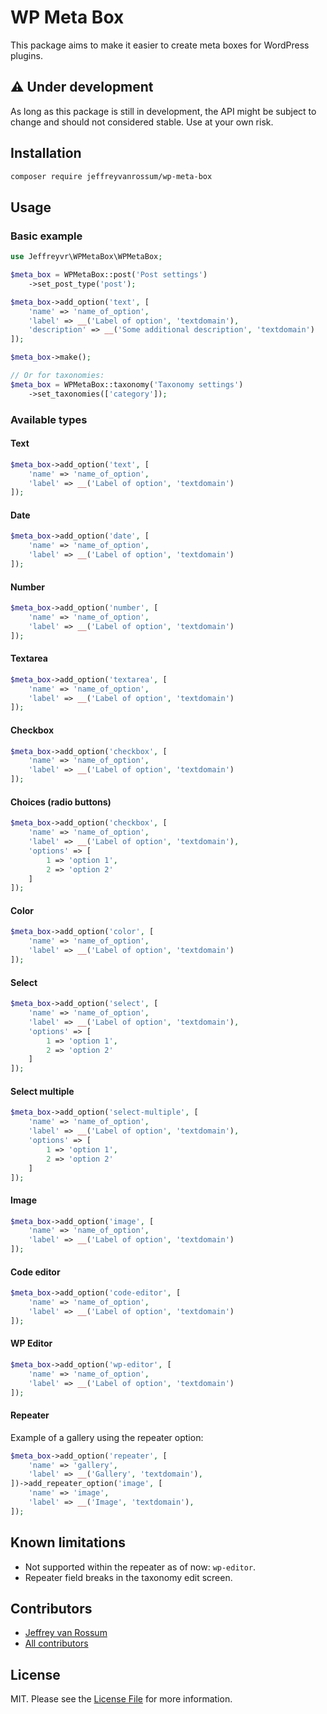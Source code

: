 # WP Meta Box

This package aims to make it easier to create meta boxes for WordPress plugins.

## ⚠️ Under development

As long as this package is still in development, the API might be subject to change and should not considered stable. Use at your own risk.

## Installation

```bash
composer require jeffreyvanrossum/wp-meta-box
```

## Usage

### Basic example

```php
use Jeffreyvr\WPMetaBox\WPMetaBox;

$meta_box = WPMetaBox::post('Post settings')
    ->set_post_type('post');

$meta_box->add_option('text', [
    'name' => 'name_of_option',
    'label' => __('Label of option', 'textdomain'),
    'description' => __('Some additional description', 'textdomain')
]);

$meta_box->make();

// Or for taxonomies:
$meta_box = WPMetaBox::taxonomy('Taxonomy settings')
    ->set_taxonomies(['category']);
```

### Available types

#### Text

```php
$meta_box->add_option('text', [
    'name' => 'name_of_option',
    'label' => __('Label of option', 'textdomain')
]);
```

#### Date

```php
$meta_box->add_option('date', [
    'name' => 'name_of_option',
    'label' => __('Label of option', 'textdomain')
]);
```

#### Number

```php
$meta_box->add_option('number', [
    'name' => 'name_of_option',
    'label' => __('Label of option', 'textdomain')
]);
```

#### Textarea

```php
$meta_box->add_option('textarea', [
    'name' => 'name_of_option',
    'label' => __('Label of option', 'textdomain')
]);
```

#### Checkbox

```php
$meta_box->add_option('checkbox', [
    'name' => 'name_of_option',
    'label' => __('Label of option', 'textdomain')
]);
```

#### Choices (radio buttons)

```php
$meta_box->add_option('checkbox', [
    'name' => 'name_of_option',
    'label' => __('Label of option', 'textdomain'),
    'options' => [
        1 => 'option 1',
        2 => 'option 2'
    ]
]);
```

#### Color

```php
$meta_box->add_option('color', [
    'name' => 'name_of_option',
    'label' => __('Label of option', 'textdomain')
]);
```

#### Select

```php
$meta_box->add_option('select', [
    'name' => 'name_of_option',
    'label' => __('Label of option', 'textdomain'),
    'options' => [
        1 => 'option 1',
        2 => 'option 2'
    ]
]);
```

#### Select multiple

```php
$meta_box->add_option('select-multiple', [
    'name' => 'name_of_option',
    'label' => __('Label of option', 'textdomain'),
    'options' => [
        1 => 'option 1',
        2 => 'option 2'
    ]
]);
```

#### Image

```php
$meta_box->add_option('image', [
    'name' => 'name_of_option',
    'label' => __('Label of option', 'textdomain')
]);
```

#### Code editor

```php
$meta_box->add_option('code-editor', [
    'name' => 'name_of_option',
    'label' => __('Label of option', 'textdomain')
]);
```

#### WP Editor

```php
$meta_box->add_option('wp-editor', [
    'name' => 'name_of_option',
    'label' => __('Label of option', 'textdomain')
]);
```

#### Repeater

Example of a gallery using the repeater option:

```php
$meta_box->add_option('repeater', [
    'name' => 'gallery',
    'label' => __('Gallery', 'textdomain'),
])->add_repeater_option('image', [
    'name' => 'image',
    'label' => __('Image', 'textdomain'),
]);
```

## Known limitations
* Not supported within the repeater as of now: `wp-editor`.
* Repeater field breaks in the taxonomy edit screen.

## Contributors
* [Jeffrey van Rossum](https://github.com/jeffreyvr)
* [All contributors](https://github.com/jeffreyvr/wp-meta-box/graphs/contributors)

## License
MIT. Please see the [License File](/LICENSE) for more information.
